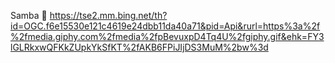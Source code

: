 Samba 💙 
https://tse2.mm.bing.net/th?id=OGC.f6e15530e121c4619e24dbb11da40a71&pid=Api&rurl=https%3a%2f%2fmedia.giphy.com%2fmedia%2fpBevuxpD4Tq4U%2fgiphy.gif&ehk=FY3lGLRkxwQFKkZUpkYkSfKT%2fAKB6FPiJIjDS3MuM%2bw%3d 
